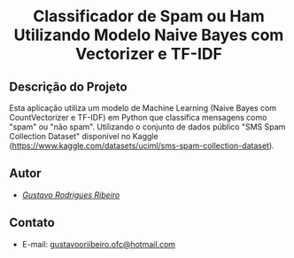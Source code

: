 <h1 align="center"> Classificador de Spam ou Ham Utilizando Modelo Naive Bayes com Vectorizer e TF-IDF </h1>

## Descrição do Projeto
Esta aplicação utiliza um modelo de Machine Learning (Naive Bayes com CountVectorizer e TF-IDF) em Python que classifica mensagens como "spam" ou "não spam". Utilizando o conjunto de dados público "SMS Spam Collection Dataset" disponível no Kaggle (https://www.kaggle.com/datasets/uciml/sms-spam-collection-dataset).

## Autor
- [*Gustavo Rodrigues Ribeiro*](https://github.com/GustavooRibas)

## Contato
- E-mail: gustavooriibeiro.ofc@hotmail.com
